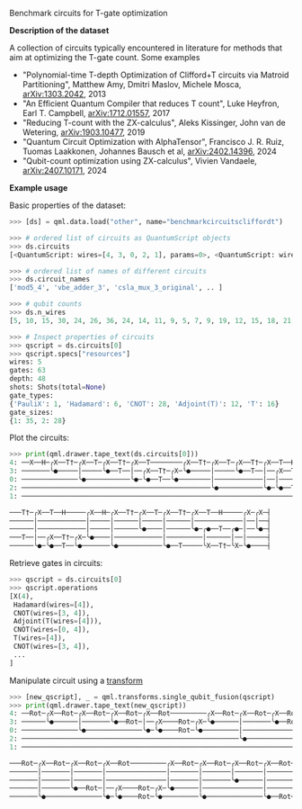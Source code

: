 Benchmark circuits for T-gate optimization

**Description of the dataset**

A collection of circuits typically encountered in literature for methods that aim at optimizing the T-gate count.
Some examples

- "Polynomial-time T-depth Optimization of Clifford+T circuits via Matroid Partitioning", Matthew Amy, Dmitri Maslov, Michele Mosca, [arXiv:1303.2042](https://arxiv.org/abs/1303.2042), 2013
- "An Efficient Quantum Compiler that reduces T count", Luke Heyfron, Earl T. Campbell, [arXiv:1712.01557](https://arxiv.org/abs/1712.01557), 2017
- "Reducing T-count with the ZX-calculus", Aleks Kissinger, John van de Wetering, [arXiv:1903.10477](https://arxiv.org/abs/1903.10477), 2019
- "Quantum Circuit Optimization with AlphaTensor", Francisco J. R. Ruiz, Tuomas Laakkonen, Johannes Bausch et al, [arXiv:2402.14396](https://arxiv.org/abs/2402.14396), 2024
- "Qubit-count optimization using ZX-calculus", Vivien Vandaele, [arXiv:2407.10171](https://arxiv.org/abs/2407.10171), 2024

**Example usage**

Basic properties of the dataset:

```python
>>> [ds] = qml.data.load("other", name="benchmarkcircuitscliffordt")

>>> # ordered list of circuits as QuantumScript objects
>>> ds.circuits
[<QuantumScript: wires=[4, 3, 0, 2, 1], params=0>, <QuantumScript: wires=[3, 6, 9, 2, 5, 8, 1, 4, 7, 0], params=0>,..]

>>> # ordered list of names of different circuits
>>> ds.circuit_names
['mod5_4', 'vbe_adder_3', 'csla_mux_3_original', .. ]

>>> # qubit counts
>>> ds.n_wires
[5, 10, 15, 30, 24, 26, 36, 24, 14, 11, 9, 5, 7, 9, 19, 12, 15, 18, 21, 24, 27, 30, 48]

>>> # Inspect properties of circuits
>>> qscript = ds.circuits[0]
>>> qscript.specs["resources"]
wires: 5
gates: 63
depth: 48
shots: Shots(total=None)
gate_types:
{'PauliX': 1, 'Hadamard': 6, 'CNOT': 28, 'Adjoint(T)': 12, 'T': 16}
gate_sizes:
{1: 35, 2: 28}
```

Plot the circuits:

```python
>>> print(qml.drawer.tape_text(ds.circuits[0]))
4: ──X──H─╭X──T†─╭X──T─╭X──T†─╭X──T────────╭X──T†─╭X──T─╭X──T†─╭X──T──H─────╭X──H─╭X──T†─╭X──T─╭X
3: ───────╰●─────│─────╰●──T──│──╭X──T†─╭X─╰●─────│─────╰●──T──│──╭X──T†─╭X─╰●────│──────│─────│─
0: ──────────────╰●───────────╰●─╰●──T──╰●────────│────────────│──│──────│────────│──────│─────│─
2: ───────────────────────────────────────────────╰●───────────╰●─╰●──T──╰●───────╰●─────│─────╰●
1: ──────────────────────────────────────────────────────────────────────────────────────╰●──────

───T†─╭X──T──H─────╭X──H─╭X──T†─╭X──T─╭X──T†─╭X──T──H─────╭X─╭X─┤  
──────│────────────│─────│──────│─────│──────│────────────│──│──┤  
──────│────────────│─────│──────╰●────│──────╰●─╭●──T──╭●─│──╰●─┤  
───T──│──╭X──T†─╭X─╰●────│────────────│─────────│──────│──│─────┤  
──────╰●─╰●──T──╰●───────╰●───────────╰●──T─────╰X──T†─╰X─╰●────┤  
```

Retrieve gates in circuits:

```python
>>> qscript = ds.circuits[0]
>>> qscript.operations
[X(4),
 Hadamard(wires=[4]),
 CNOT(wires=[3, 4]),
 Adjoint(T(wires=[4])),
 CNOT(wires=[0, 4]),
 T(wires=[4]),
 CNOT(wires=[3, 4]),
 ...
]
```

Manipulate circuit using a [transform](https://docs.pennylane.ai/en/stable/code/qml_transforms.html)

```python
>>> [new_qscript], _ = qml.transforms.single_qubit_fusion(qscript)
>>> print(qml.drawer.tape_text(new_qscript))
4: ──Rot─╭X──Rot─╭X──Rot─╭X──Rot─╭X──Rot─────────╭X──Rot─╭X──Rot─╭X──Rot─╭X──Rot─────────╭X──Rot─╭X
3: ──────╰●──────│───────╰●──Rot─│──╭X────Rot─╭X─╰●──────│───────╰●──Rot─│──╭X────Rot─╭X─╰●──────│─
0: ──────────────╰●──────────────╰●─╰●────Rot─╰●─────────│───────────────│──│─────────│──────────│─
2: ──────────────────────────────────────────────────────╰●──────────────╰●─╰●────Rot─╰●─────────╰●
1: ────────────────────────────────────────────────────────────────────────────────────────────────

───Rot─╭X──Rot─╭X──Rot─╭X──Rot─────────╭X──Rot─╭X──Rot─╭X──Rot─╭X──Rot─╭X──Rot─────────╭X─╭X─┤  
───────│───────│───────│───────────────│───────│───────│───────│───────│───────────────│──│──┤  
───────│───────│───────│───────────────│───────│───────╰●──────│───────╰●─╭●────Rot─╭●─│──╰●─┤  
───────│───────╰●──Rot─│──╭X────Rot─╭X─╰●──────│───────────────│──────────│─────────│──│─────┤  
───────╰●──────────────╰●─╰●────Rot─╰●─────────╰●──────────────╰●──Rot────╰X────Rot─╰X─╰●────┤  
```
